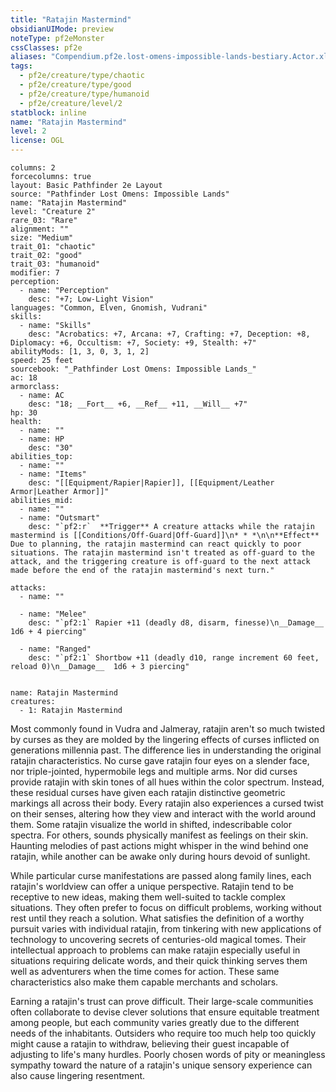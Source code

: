 ```yaml
---
title: "Ratajin Mastermind"
obsidianUIMode: preview
noteType: pf2eMonster
cssClasses: pf2e
aliases: "Compendium.pf2e.lost-omens-impossible-lands-bestiary.Actor.xl2UxOFVSDGqaVS5" 
tags:
  - pf2e/creature/type/chaotic
  - pf2e/creature/type/good
  - pf2e/creature/type/humanoid
  - pf2e/creature/level/2
statblock: inline
name: "Ratajin Mastermind"
level: 2
license: OGL
---
```


```statblock
columns: 2
forcecolumns: true
layout: Basic Pathfinder 2e Layout
source: "Pathfinder Lost Omens: Impossible Lands"
name: "Ratajin Mastermind"
level: "Creature 2"
rare_03: "Rare"
alignment: ""
size: "Medium"
trait_01: "chaotic"
trait_02: "good"
trait_03: "humanoid"
modifier: 7
perception:
  - name: "Perception"
    desc: "+7; Low-Light Vision"
languages: "Common, Elven, Gnomish, Vudrani"
skills:
  - name: "Skills"
    desc: "Acrobatics: +7, Arcana: +7, Crafting: +7, Deception: +8, Diplomacy: +6, Occultism: +7, Society: +9, Stealth: +7"
abilityMods: [1, 3, 0, 3, 1, 2]
speed: 25 feet
sourcebook: "_Pathfinder Lost Omens: Impossible Lands_"
ac: 18
armorclass:
  - name: AC
    desc: "18; __Fort__ +6, __Ref__ +11, __Will__ +7"
hp: 30
health:
  - name: ""
  - name: HP
    desc: "30"
abilities_top:
  - name: ""
  - name: "Items"
    desc: "[[Equipment/Rapier|Rapier]], [[Equipment/Leather Armor|Leather Armor]]"
abilities_mid:
  - name: ""
  - name: "Outsmart"
    desc: "`pf2:r`  **Trigger** A creature attacks while the ratajin mastermind is [[Conditions/Off-Guard|Off-Guard]]\n* * *\n\n**Effect** Due to planning, the ratajin mastermind can react quickly to poor situations. The ratajin mastermind isn't treated as off-guard to the attack, and the triggering creature is off-guard to the next attack made before the end of the ratajin mastermind's next turn."

attacks:
  - name: ""

  - name: "Melee"
    desc: "`pf2:1` Rapier +11 (deadly d8, disarm, finesse)\n__Damage__  1d6 + 4 piercing"

  - name: "Ranged"
    desc: "`pf2:1` Shortbow +11 (deadly d10, range increment 60 feet, reload 0)\n__Damage__  1d6 + 3 piercing"
 
```

```encounter-table
name: Ratajin Mastermind
creatures:
  - 1: Ratajin Mastermind
```



Most commonly found in Vudra and Jalmeray, ratajin aren't so much twisted by curses as they are molded by the lingering effects of curses inflicted on generations millennia past. The difference lies in understanding the original ratajin characteristics. No curse gave ratajin four eyes on a slender face, nor triple-jointed, hypermobile legs and multiple arms. Nor did curses provide ratajin with skin tones of all hues within the color spectrum. Instead, these residual curses have given each ratajin distinctive geometric markings all across their body. Every ratajin also experiences a cursed twist on their senses, altering how they view and interact with the world around them. Some ratajin visualize the world in shifted, indescribable color spectra. For others, sounds physically manifest as feelings on their skin. Haunting melodies of past actions might whisper in the wind behind one ratajin, while another can be awake only during hours devoid of sunlight.

While particular curse manifestations are passed along family lines, each ratajin's worldview can offer a unique perspective. Ratajin tend to be receptive to new ideas, making them well-suited to tackle complex situations. They often prefer to focus on difficult problems, working without rest until they reach a solution. What satisfies the definition of a worthy pursuit varies with individual ratajin, from tinkering with new applications of technology to uncovering secrets of centuries-old magical tomes. Their intellectual approach to problems can make ratajin especially useful in situations requiring delicate words, and their quick thinking serves them well as adventurers when the time comes for action. These same characteristics also make them capable merchants and scholars.

Earning a ratajin's trust can prove difficult. Their large-scale communities often collaborate to devise clever solutions that ensure equitable treatment among people, but each community varies greatly due to the different needs of the inhabitants. Outsiders who require too much help too quickly might cause a ratajin to withdraw, believing their guest incapable of adjusting to life's many hurdles. Poorly chosen words of pity or meaningless sympathy toward the nature of a ratajin's unique sensory experience can also cause lingering resentment.
